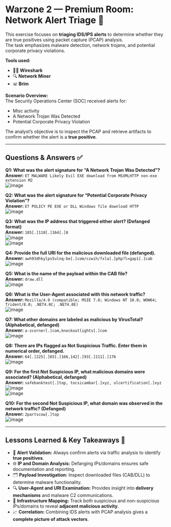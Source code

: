 # Warzone 2 — Premium Room: Network Alert Triage 🚨

This exercise focuses on **triaging IDS/IPS alerts** to determine whether they are true positives using packet capture (PCAP) analysis.  
The task emphasizes malware detection, network trojans, and potential corporate privacy violations.  

**Tools used:**  
- 🕵️‍♂️ **Wireshark**  
- 🔍 **Network Miner**  
- 📊 **Brim**

**Scenario Overview:**  
The Security Operations Center (SOC) received alerts for:  
- Misc activity  
- A Network Trojan Was Detected  
- Potential Corporate Privacy Violation  

The analyst’s objective is to inspect the PCAP and retrieve artifacts to confirm whether the alert is a **true positive**.

---

## Questions & Answers ✅

**Q1: What was the alert signature for “A Network Trojan Was Detected”?**  
**Answer:** `ET MALWARE Likely Evil EXE download from MSXMLHTTP non-exe extension M2`  
![image](1.png)

**Q2: What was the alert signature for “Potential Corporate Privacy Violation”?**  
**Answer:** `ET POLICY PE EXE or DLL Windows file download HTTP`  
![image](2.png)

**Q3: What was the IP address that triggered either alert? (Defanged format)**  
**Answer:** `185[.]118[.]164[.]8`  
![image](3.png)  
![image](4.png)

**Q4: Provide the full URI for the malicious downloaded file (defanged).**  
**Answer:** `awh93dhkylps5ulnq-be[.]com/czwih/fxla[.]php?l=gap1[.]cab`  
![image](5.png)

**Q5: What is the name of the payload within the CAB file?**  
**Answer:** `draw.dll`  
![image](6.png)

**Q6: What is the User-Agent associated with this network traffic?**  
**Answer:** `Mozilla/4.0 (compatible; MSIE 7.0; Windows NT 10.0; WOW64; Trident/8.0; .NET4.0C; .NET4.0E)`  
![image](7.png)

**Q7: What other domains are labeled as malicious by VirusTotal? (Alphabetical, defanged)**  
**Answer:** `a-zcorner[.]com,knockoutlights[.]com`  
![image](8.png)

**Q8: There are IPs flagged as Not Suspicious Traffic. Enter them in numerical order, defanged.**  
**Answer:** `64[.]225[.]65[.]166,142[.]93[.]211[.]176`  
![image](9.png)

**Q9: For the first Not Suspicious IP, what malicious domains were associated? (Alphabetical, defanged)**  
**Answer:** `safebanktest[.]top, tocsicambar[.]xyz, ulcertification[.]xyz`  
![image](10.png)  
![image](11.png)

**Q10: For the second Not Suspicious IP, what domain was observed in the network traffic? (Defanged)**  
**Answer:** `2partscow[.]top`  
![image](12.png)

---

## Lessons Learned & Key Takeaways 📝

- 🔑 **Alert Validation:** Always confirm alerts via traffic analysis to identify **true positives**.  
- 🌐 **IP and Domain Analysis:** Defanging IPs/domains ensures safe documentation and reporting.  
- 🗂️ **Payload Investigation:** Inspect downloaded files (CAB/DLL) to determine malware functionality.  
- 🔍 **User-Agent and URI Examination:** Provides insight into **delivery mechanisms** and malware C2 communications.  
- 🧩 **Infrastructure Mapping:** Track both suspicious and non-suspicious IPs/domains to reveal **adjacent malicious activity**.  
- 📈 **Correlation:** Combining IDS alerts with PCAP analysis gives a **complete picture of attack vectors**.
